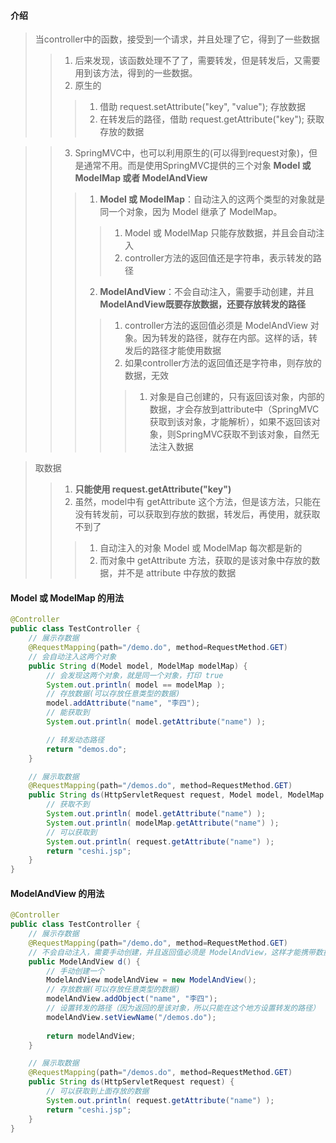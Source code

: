 
#### 介绍
> 当controller中的函数，接受到一个请求，并且处理了它，得到了一些数据
>> 1. 后来发现，该函数处理不了了，需要转发，但是转发后，又需要用到该方法，得到的一些数据。
>> 2. 原生的
>>> 1. 借助 request.setAttribute("key", "value"); 存放数据
>>> 2. 在转发后的路径，借助 request.getAttribute("key"); 获取存放的数据

>> 3. SpringMVC中，也可以利用原生的(可以得到request对象)，但是通常不用。而是使用SpringMVC提供的三个对象 **Model 或 ModelMap 或者 ModelAndView**
>>> 1. **Model 或 ModelMap**：自动注入的这两个类型的对象就是同一个对象，因为 Model 继承了 ModelMap。
>>>> 1. Model 或 ModelMap 只能存放数据，并且会自动注入
>>>> 2. controller方法的返回值还是字符串，表示转发的路径
>>> 2. **ModelAndView**：不会自动注入，需要手动创建，并且**ModelAndView既要存放数据，还要存放转发的路径**
>>>> 1. controller方法的返回值必须是  ModelAndView 对象。因为转发的路径，就存在内部。这样的话，转发后的路径才能使用数据
>>>> 2. 如果controller方法的返回值还是字符串，则存放的数据，无效
>>>>> 1. 对象是自己创建的，只有返回该对象，内部的数据，才会存放到attribute中（SpringMVC获取到该对象，才能解析），如果不返回该对象，则SpringMVC获取不到该对象，自然无法注入数据


> 取数据
>> 1. **只能使用 request.getAttribute("key")**
>> 2. 虽然，model中有 getAttribute 这个方法，但是该方法，只能在没有转发前，可以获取到存放的数据，转发后，再使用，就获取不到了
>>> 1. 自动注入的对象 Model 或 ModelMap 每次都是新的
>>> 2. 而对象中 getAttribute 方法，获取的是该对象中存放的数据，并不是 attribute 中存放的数据




#### Model 或 ModelMap 的用法
```java
@Controller
public class TestController {
    // 展示存数据
    @RequestMapping(path="/demo.do", method=RequestMethod.GET)
    // 会自动注入这两个对象
    public String d(Model model, ModelMap modelMap) {
        // 会发现这两个对象，就是同一个对象，打印 true
        System.out.println( model == modelMap );
        // 存放数据(可以存放任意类型的数据)
        model.addAttribute("name", "李四");
        // 能获取到
        System.out.println( model.getAttribute("name") );

        // 转发动态路径
        return "demos.do";
    }

    // 展示取数据
    @RequestMapping(path="/demos.do", method=RequestMethod.GET)
    public String ds(HttpServletRequest request, Model model, ModelMap modelMap) {
        // 获取不到
        System.out.println( model.getAttribute("name") );
        System.out.println( modelMap.getAttribute("name") );
        // 可以获取到
        System.out.println( request.getAttribute("name") );
        return "ceshi.jsp";
    }
}
```



#### ModelAndView 的用法
```java
@Controller
public class TestController {
    // 展示存数据
    @RequestMapping(path="/demo.do", method=RequestMethod.GET)
    // 不会自动注入，需要手动创建，并且返回值必须是 ModelAndView，这样才能携带数据
    public ModelAndView d() {
        // 手动创建一个
        ModelAndView modelAndView = new ModelAndView();
        // 存放数据(可以存放任意类型的数据)
        modelAndView.addObject("name", "李四");
        // 设置转发的路径（因为返回的是该对象，所以只能在这个地方设置转发的路径）
        modelAndView.setViewName("/demos.do");
        
        return modelAndView;
    }

    // 展示取数据
    @RequestMapping(path="/demos.do", method=RequestMethod.GET)
    public String ds(HttpServletRequest request) {
        // 可以获取到上面存放的数据
        System.out.println( request.getAttribute("name") );
        return "ceshi.jsp";
    }
}
```


